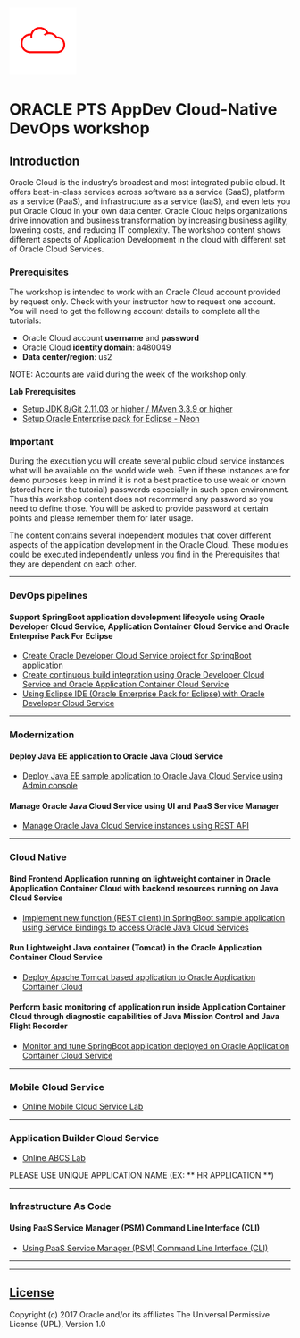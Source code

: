 ![](common/images/customer.logo.png)
---
# ORACLE PTS AppDev Cloud-Native DevOps workshop #

## Introduction ##

Oracle Cloud is the industry’s broadest and most integrated public cloud. It offers best-in-class services across software as a service (SaaS), platform as a service (PaaS), and infrastructure as a service (IaaS), and even lets you put Oracle Cloud in your own data center. Oracle Cloud helps organizations drive innovation and business transformation by increasing business agility, lowering costs, and reducing IT complexity. The workshop content shows different aspects of Application Development in the cloud with different set of Oracle Cloud Services.


### Prerequisites ###

The workshop is intended to work with an Oracle Cloud account provided by request only. Check with your instructor how to request one account. You will need to get the following account details to complete all the tutorials:

+ Oracle Cloud account **username** and **password**
+ Oracle Cloud **identity domain**: a480049
+ **Data center/region**: us2

NOTE: Accounts are valid during the week of the workshop only.

**Lab Prerequisites**

+ [Setup JDK 8/Git 2.11.03 or higher / MAven 3.3.9 or higher](http://www.oracle.com/webfolder/technetwork/tutorials/OracleCode/Windows-HOL-setup.pdf)
+ [Setup Oracle Enterprise pack for Eclipse - Neon](http://www.oracle.com/technetwork/developer-tools/eclipse/downloads/index.html)

### Important ###

During the execution you will create several public cloud service instances what will be available on the world wide web. Even if these instances are for demo purposes keep in mind it is not a best practice to use weak or known (stored here in the tutorial) passwords especially in such open environment. Thus this workshop content does not recommend any password so you need to define those. You will be asked to provide password at certain points and please remember them  for  later usage.

The content contains several independent modules that cover different aspects of the application development in the Oracle Cloud. These modules could be executed independently unless you find in the Prerequisites that they are dependent on each other.

----

### DevOps pipelines

#### Support SpringBoot application development lifecycle using Oracle Developer Cloud Service, Application Container Cloud Service and Oracle Enterprise Pack For Eclipse ####

+ [Create Oracle Developer Cloud Service project for SpringBoot application](springboot-sample/create.devcs.project.md)
+ [Create continuous build integration using Oracle Developer Cloud Service and Oracle Application Container Cloud Service](springboot-sample/devcs.accs.ci.md)
+ [Using Eclipse IDE (Oracle Enterprise Pack for Eclipse) with Oracle Developer Cloud Service](oepe/setup.oepe.md)

----


### Modernization

#### Deploy Java EE application to Oracle Java Cloud Service  ####


+ [Deploy Java EE sample application to Oracle Java Cloud Service using Admin console](jcs-deploy/README.md)

#### Manage Oracle Java Cloud Service using UI and PaaS Service Manager  ####
+ [Manage Oracle Java Cloud Service instances using REST API](jcs-restapi/README.md)


----



### Cloud Native

#### Bind Frontend Application running on lightweight container in Oracle Appplication Container Cloud with backend resources running on Java Cloud Service  ####

+ [Implement new function (REST client) in SpringBoot sample application using Service Bindings to access Oracle Java Cloud Services](devops-bind/README.md)

#### Run Lightweight Java container (Tomcat) in the  Oracle Application Container Cloud Service ####

+ [Deploy Apache Tomcat based application to Oracle Application Container Cloud](accs-tomcat/README.md)

#### Perform basic monitoring of application run inside Application Container Cloud through diagnostic capabilities of Java Mission Control and Java Flight Recorder  ####

+ [Monitor and tune SpringBoot application deployed on Oracle Application Container Cloud Service](monitor-tune/README.md)


----

### Mobile Cloud Service ###

+ [Online Mobile Cloud Service Lab](http://docs.oracle.com/cd/E65774_01/tutorials/tut_mcs_one_day_v4_5/tut_mcs_one_day_1.html)

----
### Application Builder Cloud Service ###
+ [Online ABCS Lab](http://www.oracle.com/webfolder/technetwork/tutorials/obe/cloud/appbuilder/GettingStarted/GettingStarted.html)

PLEASE USE UNIQUE APPLICATION NAME (EX: ** HR APPLICATION <YOUR STUDENT NO> **)

----
### Infrastructure As Code


#### Using PaaS Service Manager (PSM) Command Line Interface (CLI)  ###
+ [Using PaaS Service Manager (PSM) Command Line Interface (CLI)](jcs-scale-psm/README.md)

----

---

## [License](LICENSE.md)
Copyright (c) 2017 Oracle and/or its affiliates
The Universal Permissive License (UPL), Version 1.0
